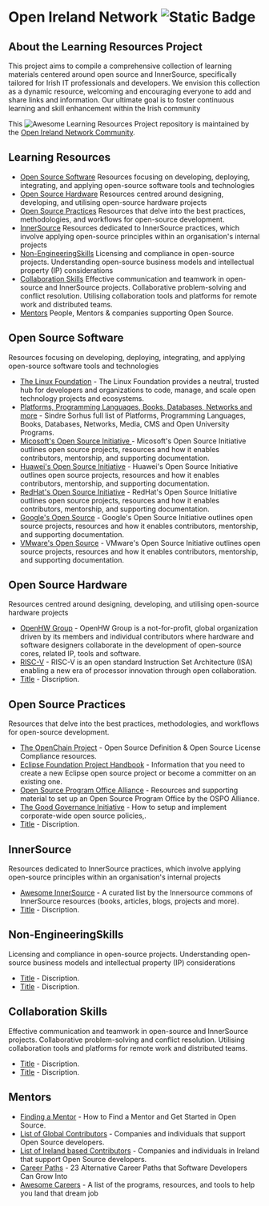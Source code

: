 <!--lint disable awesome-git-repo-age-->
# Open Ireland Network <img alt="Static Badge" src="https://img.shields.io/badge/Linkedin-OpenIrelandNetwork-Green">


## About the Learning Resources Project


This project aims to compile a comprehensive collection of learning materials centered around open source and InnerSource, specifically tailored for Irish IT professionals and developers. We envision this collection as a dynamic resource, welcoming and encouraging everyone to add and share links and information. Our ultimate goal is to foster continuous learning and skill enhancement within the Irish community


<!--lint ignore double-link-->
This ![Awesome](https://awesome.re/badge-flat2.svg) Learning Resources Project repository is maintained by the [Open Ireland Network Community](https://openirelandnetwork.com/).



## Learning Resources

 - [Open Source Software](#Open-Source-Software) Resources focusing on developing, deploying, integrating, and applying open-source software tools and technologies
 - [Open Source Hardware](#Open-Source-Hardware) Resources centred around designing, developing, and utilising open-source hardware projects
 - [Open Source Practices](#Open-Source-Practices) Resources that delve into the best practices, methodologies, and workflows for open-source development.
 - [InnerSource](#InnerSource) Resources dedicated to InnerSource practices, which involve applying open-source principles within an organisation's internal projects
 - [Non-EngineeringSkills](#Non-Engineering-Skills) Licensing and compliance in open-source projects. Understanding open-source business models and intellectual property (IP)   considerations
 - [Collaboration Skills](#CollaborationSkills) Effective communication and teamwork in open-source and InnerSource projects. Collaborative problem-solving and conflict resolution. Utilising collaboration tools and platforms for remote work and distributed teams.
  - [Mentors](#Mentors) People, Mentors & companies supporting Open Source.

## Open Source Software
Resources focusing on developing, deploying, integrating, and applying open-source software tools and technologies

- [The Linux Foundation](https://training.linuxfoundation.org/full-catalog/) - The Linux Foundation provides a neutral, trusted hub for developers and organizations to code, manage, and scale open technology projects and ecosystems.
- [Platforms, Programming Languages, Books, Databases, Networks and more](https://github.com/sindresorhus/awesome) - Sindre Sorhus full list of Platforms, Programming Languages, Books, Databases, Networks, Media, CMS and Open University Programs.
- [Micosoft's Open Source Initiative ](https://opensource.microsoft.com/) - Micosoft's Open Source Initiative outlines open source projects, resources and how it enables contributors, mentorship, and supporting documentation.
- [Huawei's Open Source Initiative](https://www.huawei.com/en/open-source) - Huawei's Open Source Initiative outlines open source projects, resources and how it enables contributors, mentorship, and supporting documentation.
- [RedHat's Open Source Initiative](https://www.redhat.com/en/topics/open-source/what-is-open-source) - RedHat's Open Source Initiative outlines open source projects, resources and how it enables contributors, mentorship, and supporting documentation.
- [Google's Open Source](https://opensource.google/) - Google's Open Source Initiative outlines open source projects, resources and how it enables contributors, mentorship, and supporting documentation.
- [VMware's Open Source](https://www.vmware.com/opensource.html) - VMware's Open Source Initiative outlines open source projects, resources and how it enables contributors, mentorship, and supporting documentation.

## Open Source Hardware
Resources centred around designing, developing, and utilising open-source hardware projects

- [OpenHW Group](https://www.openhwgroup.org/) - OpenHW Group is a not-for-profit, global organization driven by its members and individual contributors where hardware and software designers collaborate in the development of open-source cores, related IP, tools and software.
- [RISC-V](https://riscv.org) - RISC-V is an open standard Instruction Set Architecture (ISA) enabling a new era of processor innovation through open collaboration.
- [Title](https://Link) - Discription.

## Open Source Practices
Resources that delve into the best practices, methodologies, and workflows for open-source development.

- [The OpenChain Project](https://www.openchainproject.org/resources) - Open Source Definition & Open Source License Compliance resources.
- [Eclipse Foundation Project Handbook](https://www.eclipse.org/projects/handbook/) -  Information that you need to create a new Eclipse open source project or become a committer on an existing one.
- [Open Source Program Office Alliance](https://ospo-alliance.org/resources/) -  Resources and supporting material to set up an Open Source Program Office by the OSPO Alliance.
- [The Good Governance Initiative](https://ospo-alliance.org/ggi/) - How to setup and implement corporate-wide open source policies,.
- [Title](https://Link) - Discription.


## InnerSource
Resources dedicated to InnerSource practices, which involve applying open-source principles within an organisation's internal projects

- [Awesome InnerSource](https://github.com/InnerSourceCommons/awesome-innersource) - A curated list by the Innersource commons of InnerSource resources (books, articles, blogs, projects and more).
- [Title](https://Link) - Discription.

## Non-EngineeringSkills
Licensing and compliance in open-source projects. Understanding open-source business models and intellectual property (IP) considerations

- [Title](https://Link) - Discription.
- [Title](https://Link) - Discription.

## Collaboration Skills
Effective communication and teamwork in open-source and InnerSource projects. Collaborative problem-solving and conflict resolution. Utilising collaboration tools and platforms for remote work and distributed teams.

- [Title](https://Link) - Discription.
- [Title](https://Link) - Discription.


## Mentors

- [Finding a Mentor](https://thenewstack.io/how-to-find-a-mentor-and-get-started-in-open-source/) - How to Find a Mentor and Get Started in Open Source.
- [List of Global Contributors](https://github.com/gayanvoice/top-github-users) - Companies and individuals that support Open Source developers.
- [List of Ireland based Contributors](https://github.com/gayanvoice/top-github-users/blob/main/markdown/public_contributions/ireland.md) - Companies and individuals in Ireland that support Open Source developers.
- [Career Paths](https://www.freecodecamp.org/news/alternative-career-paths/) - 23 Alternative Career Paths that Software Developers Can Grow Into
- [Awesome Careers](https://github.com/Nickersoft/awesome-careers) - A list of the programs, resources, and tools to help you land that dream job